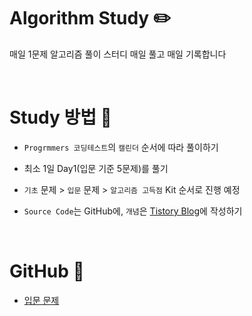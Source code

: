 # Algorithm Study ✏️
매일 1문제 알고리즘 풀이 스터디
매일 풀고 매일 기록합니다

<br>

# Study 방법 📖
- `Progrmmers 코딩테스트`의 `캘린더` 순서에 따라 풀이하기
- 최소 1일 Day1(입문 기준 5문제)를 풀기
- `기초` 문제 > `입문` 문제 > `알고리즘 고득점` Kit 순서로 진행 예정
- `Source Code`는 GitHub에, `개념`은 [Tistory Blog](https://izzm2.tistory.com/)에 작성하기

  <br>

# GitHub 📝
- [입문 문제](https://github.com/s0ooo0k/Algorithm_Study/start)
